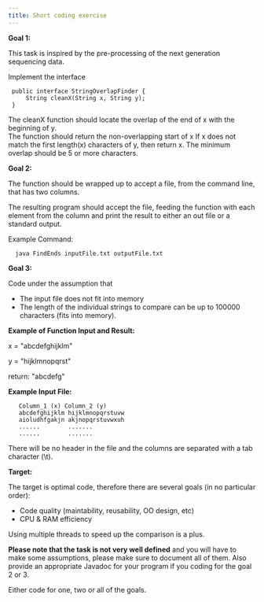 ```yaml
---
title: Short coding exercise
---
```


**Goal 1:**

This task is inspired by the pre-processing of the next generation
sequencing data.

Implement the interface

` public interface StringOverlapFinder {`  
`     String cleanX(String x, String y);`  
` }`

The cleanX function should locate the overlap of the end of x with the
beginning of y.  
The function should return the non-overlapping start of x If x does not
match the first length(x) characters of y, then return x. The minimum
overlap should be 5 or more characters.

**Goal 2:**

The function should be wrapped up to accept a file, from the command
line, that has two columns.

The resulting program should accept the file, feeding the function with
each element from the column and print the result to either an out file
or a standard output.

Example Command:

`  java FindEnds inputFile.txt outputFile.txt`

**Goal 3:**

Code under the assumption that

-   The input file does not fit into memory
-   The length of the individual strings to compare can be up to 100000
    characters (fits into memory).

**Example of Function Input and Result:**

x = "abcdefghijklm"

y = "hijklmnopqrst"

return: "abcdefg"

**Example Input File:**

`   Column_1 (x) Column_2 (y)`  
`   abcdefghijklm hijklmnopqrstuvw`  
`   aioludhfgakjn akjnopqrstuvwxuh`  
`   ......        .......`  
`   ......        .......`

There will be no header in the file and the columns are separated with a
tab character (\\t).

**Target:**

The target is optimal code, therefore there are several goals (in no
particular order):

-   Code quality (maintability, reusability, OO design, etc)
-   CPU & RAM efficiency

Using multiple threads to speed up the comparison is a plus.

**Please note that the task is not very well defined** and you will have
to make some assumptions, please make sure to document all of them. Also
provide an appropriate Javadoc for your program if you coding for the
goal 2 or 3.

Either code for one, two or all of the goals.

